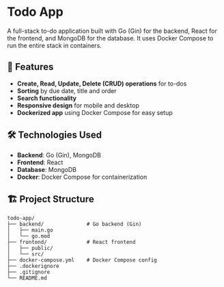 # Todo App

A full-stack to-do application built with Go (Gin) for the backend, React for the frontend, and MongoDB for the database. It uses Docker Compose to run the entire stack in containers.

## 🚀 Features

- **Create, Read, Update, Delete (CRUD) operations** for to-dos
- **Sorting** by due date, title and order
- **Search functionality**
- **Responsive design** for mobile and desktop
- **Dockerized app** using Docker Compose for easy setup

## 🛠️ Technologies Used

- **Backend**: Go (Gin), MongoDB
- **Frontend**: React
- **Database**: MongoDB
- **Docker**: Docker Compose for containerization

## 🏗️ Project Structure

```plaintext
todo-app/
├── backend/              # Go backend (Gin)
│   ├── main.go
│   └── go.mod
├── frontend/             # React frontend
│   ├── public/
│   └── src/
├── docker-compose.yml    # Docker Compose config
├── .dockerignore
├── .gitignore
└── README.md

